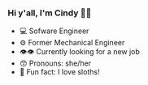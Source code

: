 ### Hi y'all, I'm Cindy 🤠👋

- 💻 Sofware Engineer
- ⚙️ Former Mechanical Engineer
- 👁️👁️ Currently looking for a new job
- 😙 Pronouns: she/her 
- 🦥 Fun fact: I love sloths! 



<!--
**cindyj301/cindyj301** is a ✨ _special_ ✨ repository because its `README.md` (this file) appears on your GitHub profile.

Here are some ideas to get you started:

- 🔭 I’m currently working on ...
- 🌱 I’m currently learning ...
- 👯 I’m looking to collaborate on ...
- 🤔 I’m looking for help with ...
- 💬 Ask me about ...
- 📫 How to reach me: ...
- 😄 Pronouns: ...
- ⚡ Fun fact: ...
-->
